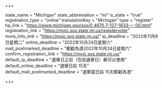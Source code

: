 +++

state_name = "Michigan"
state_abbreviation = "mi"
is_state = "true"
registration_type = "online"
translationKey = "Michigan"
type = "register"
hp_link = "https://www.michigan.gov/sos/0,4670,7-127-1633---,00.html"
registration_link = "https://mvic.sos.state.mi.us/registervoter"
more_info_link = "https://mvic.sos.state.mi.us/"
ip_deadline = "2022年11月8日星期二"
online_deadline = "2022年10月24日星期六"
mail_postmarked_deadline = "郵戳為憑2022年10月24日星期六"
confirm_registration_link = "https://mvic.sos.state.mi.us/"
default_ip_deadline = "選舉日之前（包括選舉日）都可以使用"
default_online_deadline = "選舉日前 15天"
default_mail_postmarked_deadline = "選舉當日前 15天郵戳為憑"

+++